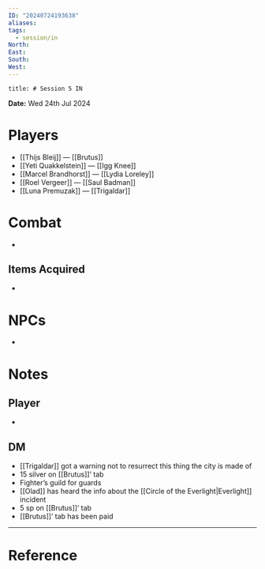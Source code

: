 ```yaml
---
ID: "20240724193638"
aliases: 
tags:
  - session/in
North: 
East: 
South: 
West:
---
```

```toc
title: # Session 5 IN
```

**Date:** Wed 24th Jul 2024

# Players

- [[Thijs Bleij]] — [[Brutus]]
- [[Yeti Quakkelstein]] — [[Igg Knee]]
- [[Marcel Brandhorst]] — [[Lydia Loreley]]
- [[Roel Vergeer]] — [[Saul Badman]]
- [[Luna Premuzak]] — [[Trigaldar]]

# Combat

- 

## Items Acquired

- 

# NPCs

- 

# Notes

## Player

- 

## DM

- [[Trigaldar]] got a warning not to resurrect this thing the city is made of
- 15 silver on [[Brutus]]’ tab
- Fighter’s guild for guards
- [[Olad]] has heard the info about the [[Circle of the Everlight|Everlight]] incident
- 5 sp on [[Brutus]]’ tab
- [[Brutus]]’ tab has been paid


---

# Reference